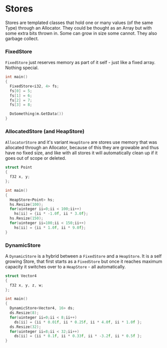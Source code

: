 Stores
======

Stores are templated classes that hold one or many values (of the same Type) through an Allocator. They could be thought as an Array but with some extra bits thrown in. Some can grow in size some cannot. They also garbage collect.

### FixedStore

`FixedStore` just reserves memory as part of it self - just like a fixed array. Nothing special.

```cpp
int main()
{
  FixedStore<i32, 4> fs;
  fs[0] = 5;
  fs[1] = 6;
  fs[2] = 7;
  fs[3] = 8;

  DoSomething(m.GetData())
}
```

### AllocatedStore (and HeapStore)

```AllocatorStore``` and it's variant ```HeapStore``` are stores use memory that was allocated through an Allocator, because of this they are growable and thus have no fixed size, and like with all stores it will automatically clean up if it goes out of scope or deleted.

```cpp
struct Point
{
  f32 x, y;
};

int main()
{
  HeapStore<Point> hs;
  hs.Resize(100);
  for(uinteger ii=0;ii < 100;ii++)
    hs[ii] = {ii * -1.0f, ii * 3.0f};
  hs.Resize(150);
  for(uinteger ii=100;ii < 150;ii++)
    hs[ii] = {ii * 1.0f, ii * 9.0f};
}
```

### DynamicStore

A `DynamicStore` is a hybrid between a `FixedStore` and a `HeapStore`. It is a self growing Store, that first starts as a `FixedStore` but once it reaches maximum capacity it switches over to a `HeapStore` - all automatically.

```cpp
struct Vector4
{
  f32 x, y, z, w;
};

int main()
{
  DynamicStore<Vector4, 16> ds;
  ds.Resize(8);
  for(uinteger ii=0;ii < 8;ii++)
    ds[ii] = {ii * 0.01f, ii * 0.25f, ii * 4.0f, ii * 1.0f };
  ds.Resize(32);
  for(uinteger ii=8;ii < 32;ii++)
    ds[ii] = {ii * 0.1f, ii * 0.33f, ii * -3.2f, ii * 0.5f };
}
```
